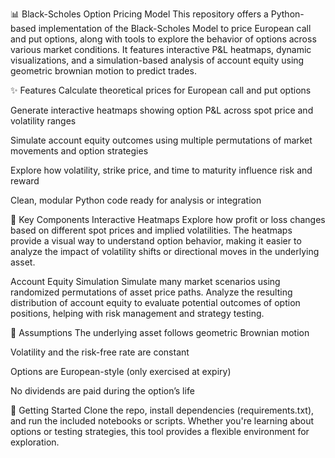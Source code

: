 📊 Black-Scholes Option Pricing Model
This repository offers a Python-based implementation of the Black-Scholes Model to price European call and put options, along with tools to explore the behavior of options across various market conditions. It features interactive P&L heatmaps, dynamic visualizations, and a simulation-based analysis of account equity using geometric brownian motion to predict trades.

✨ Features
Calculate theoretical prices for European call and put options

Generate interactive heatmaps showing option P&L across spot price and volatility ranges

Simulate account equity outcomes using multiple permutations of market movements and option strategies

Explore how volatility, strike price, and time to maturity influence risk and reward

Clean, modular Python code ready for analysis or integration

📌 Key Components
Interactive Heatmaps
Explore how profit or loss changes based on different spot prices and implied volatilities. The heatmaps provide a visual way to understand option behavior, making it easier to analyze the impact of volatility shifts or directional moves in the underlying asset.

Account Equity Simulation
Simulate many market scenarios using randomized permutations of asset price paths. Analyze the resulting distribution of account equity to evaluate potential outcomes of option positions, helping with risk management and strategy testing.

🧠 Assumptions
The underlying asset follows geometric Brownian motion

Volatility and the risk-free rate are constant

Options are European-style (only exercised at expiry)

No dividends are paid during the option’s life

🚀 Getting Started
Clone the repo, install dependencies (requirements.txt), and run the included notebooks or scripts. Whether you're learning about options or testing strategies, this tool provides a flexible environment for exploration.
